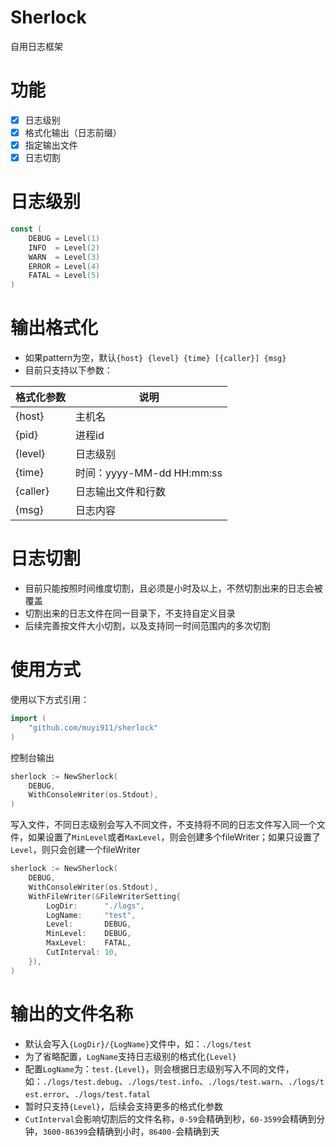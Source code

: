 # Sherlock
自用日志框架

# 功能
- [x] 日志级别 
- [x] 格式化输出（日志前缀）
- [x] 指定输出文件
- [x] 日志切割

# 日志级别
``` go
const (
    DEBUG = Level(1)
    INFO  = Level(2)
    WARN  = Level(3)
    ERROR = Level(4)
    FATAL = Level(5)
)
```

# 输出格式化
- 如果pattern为空，默认`{host} {level} {time} [{caller}] {msg}`
- 目前只支持以下参数：

| 格式化参数    | 说明                     |
|----------|------------------------|
| {host}   | 主机名                    |
| {pid}    | 进程id                   |
| {level}  | 日志级别                   |
| {time}   | 时间：yyyy-MM-dd HH:mm:ss |
| {caller} | 日志输出文件和行数              |
| {msg}    | 日志内容                   |


# 日志切割
- 目前只能按照时间维度切割，且必须是小时及以上，不然切割出来的日志会被覆盖
- 切割出来的日志文件在同一目录下，不支持自定义目录
- 后续完善按文件大小切割，以及支持同一时间范围内的多次切割

# 使用方式
使用以下方式引用：
``` go
import (
    "github.com/muyi911/sherlock"
)
```

控制台输出
``` go
sherlock := NewSherlock(
    DEBUG,
    WithConsoleWriter(os.Stdout),
)
```

写入文件，不同日志级别会写入不同文件，不支持将不同的日志文件写入同一个文件，如果设置了`MinLevel`或者`MaxLevel`，则会创建多个fileWriter；如果只设置了`Level`，则只会创建一个fileWriter
``` go
sherlock := NewSherlock(
    DEBUG,
    WithConsoleWriter(os.Stdout),
    WithFileWriter(&FileWriterSetting{
        LogDir:      "./logs",
        LogName:     "test",
        Level:       DEBUG,
        MinLevel:    DEBUG,
        MaxLevel:    FATAL,
        CutInterval: 10,
    }),
)
```

# 输出的文件名称
- 默认会写入`{LogDir}/{LogName}`文件中，如：`./logs/test`
- 为了省略配置，`LogName`支持日志级别的格式化`{Level}`
- 配置`LogName`为：`test.{Level}`，则会根据日志级别写入不同的文件，如：`./logs/test.debug`、`./logs/test.info`、`./logs/test.warn`、`./logs/test.error`、`./logs/test.fatal`
- 暂时只支持`{Level}`，后续会支持更多的格式化参数
- `CutInterval`会影响切割后的文件名称，`0-59`会精确到秒，`60-3599`会精确到分钟，`3600-86399`会精确到小时，`86400-`会精确到天